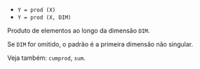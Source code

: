 * `Y = prod (X)`
* `Y = prod (X, DIM)`

Produto de elementos ao longo da dimensão `DIM`.

Se `DIM` for omitido, o padrão é a primeira dimensão não singular.

Veja também: `cumprod`, `sum`.
